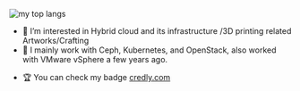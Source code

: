 <!-- ![my github activity graph](https://activity-graph.herokuapp.com/graph?username=ZhaoKunqi&theme=github) -->
![my top langs](https://github-readme-stats.vercel.app/api/top-langs/?username=ZhaoKunqi&hide=css,html&layout=compact&langs_count=8)
- 👀 I’m interested in Hybrid cloud and its infrastructure /3D printing related Artworks/Crafting
- 🌱 I mainly work with Ceph, Kubernetes, and OpenStack, also worked with VMware vSphere a few years ago. 
<!-- - 🌱 I have a ansible practice book repo now! I write practice and guided exercises in it, check it out if you interested ! -->
<!-- - 💕 Proudly announce that I passed Red Hat Certified Specialist in Ceph Storage Administration exam with 100% score ~~ -->
- 🏆 You can check my badge [credly.com](https://www.credly.com/users/kunqi-zhao/badges)
